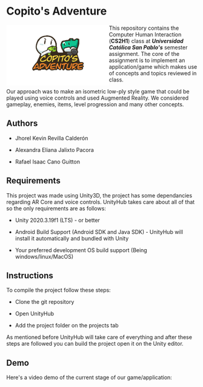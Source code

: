 # Copito's Adventure

<img title="" src="IMG_1168.PNG" alt="" width="271" style="float: left;">This repository contains the Computer Human Interaction (**CS2H1**) class at ***Universidad Católica San Pablo's*** semester assignment. The core of the assignment is to implement an application/game which makes use of concepts and topics reviewed in class.

Our approach was to make an isometric low-ply style game that could be played using voice controls and used Augmented Reality. We considered gameplay, enemies, items, level progression and many other concepts.

## Authors

- Jhorel Kevin Revilla Calderón

- Alexandra Eliana Jalixto Pacora

- Rafael Isaac Cano Guitton

## Requirements

This project was made using Unity3D, the project has some dependancies regarding AR Core and voice controls.  UnityHub takes care about all of that so the only requirements are as follows:

- Unity 2020.3.19f1 (LTS) - or better

- Android Build Support (Android SDK and Java SDK) - UnityHub will install it automatically and bundled with Unity

- Your preferred development OS build support (Being windows/linux/MacOS)

## Instructions

To compile the project follow these steps:

- Clone the git repository

- Open UnityHub

- Add the project folder on the projects tab

As mentioned before UnityHub will take care of everything and after these steps are followed you can build the project open it on the Unity editor.

## Demo

Here's a video demo of the current stage of our game/application:
